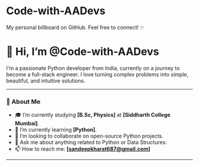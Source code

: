 # Code-with-AADevs
My personal billboard on GitHub. Feel free to connect! ✨

# 👋 Hi, I’m @Code-with-AADevs

I'm a passionate Python developer from India, currently on a journey to become a full-stack engineer. I love turning complex problems into simple, beautiful, and intuitive solutions.

---

### 🚀 About Me

- 🎓 I’m currently studying **[B.Sc, Physics]** at **[Siddharth College Mumbai]**.
- 🌱 I’m currently learning **[Python]**.
- 👯 I’m looking to collaborate on open-source Python projects.
- 💬 Ask me about anything related to Python or Data Structures.
- 📫 How to reach me: **[sandeepkharat687@gmail.com]**

---
